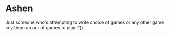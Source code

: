 # Ashen
Just someone who's attempting to write choice of games or any other game cuz they ran our of games to play :"))
